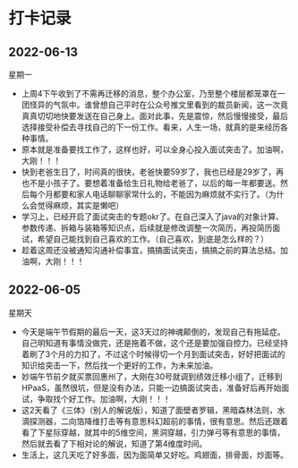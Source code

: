 # 打卡记录

## 2022-06-13

星期一

* 上周4下午收到了不需再迁移的消息，整个办公室，乃至整个楼层都笼罩在一团怪异的气氛中。谁曾想自己平时在公众号推文里看到的裁员新闻，这一次竟真真切切地快要发送在自己身上。面对此事，先是震惊，然后慢慢接受，最后选择接受补偿去寻找自己的下一份工作。看来，人生一场，就真的是来经历各种事情。
* 原本就是准备要找工作了，这样也好，可以全身心投入面试突击了。加油啊，大刚！！！
* 快到老爸生日了，时间真的很快，老爸快要59岁了，我也已经是29岁了，再也不是小孩子了。要想着准备给生日礼物给老爸了，以后的每一年都要送。然后每个月都要和家人电话聊聊家常什么的，不能因为麻烦就不实行了。（为什么会觉得麻烦，其实是懒吧）
* 学习上，已经开启了面试突击的专题okr了。在自己深入了java的对象计算、参数传递、拆箱与装箱等知识点，后续就是修改调整一次简历，再投简历面试，希望自己能找到自己喜欢的工作。（自己喜欢，到底是怎么样的？）
* 趁着这周还没被通知沟通补偿事宜，搞搞面试突击，搞搞之前的算法总结。加油啊，大刚！！！

## 2022-06-05

星期天

* 今天是端午节假期的最后一天，这3天过的神魂颠倒的，发现自己有拖延症。自己明知道有事情没做完，还是拖着不做，这个还是要加强自控力。已经坚持着刷了3个月的力扣了，不过这个时候得切一个月到面试突击，好好把面试的知识给突击一下，然后找一个更好的工作，为未来加油。
* 妙端午节前夕就买票回惠州了，大刚在30号就调到绩效迁移小组了，迁移到HPaaS，虽然很坑，但是没有办法，只能一边搞面试突击，准备好后再开始面试，争取找个好工作。加油啊，大刚！！！
* 这2天看了《三体》（别人的解说版），知道了面壁者罗辑，黑暗森林法则，水滴探测器，二向箔降维打击等有意思科幻超前的事情，很有意思。然后还跟着看了下星际穿越，就其中的5维空间，黑洞穿越，引力弹弓等有意思的事情，然后就去看了下相对论的解说，知道了第4维度时间。
* 生活上，这几天吃了好多面，因为面简单又好吃。鸡翅面，排骨面，炒面等。

